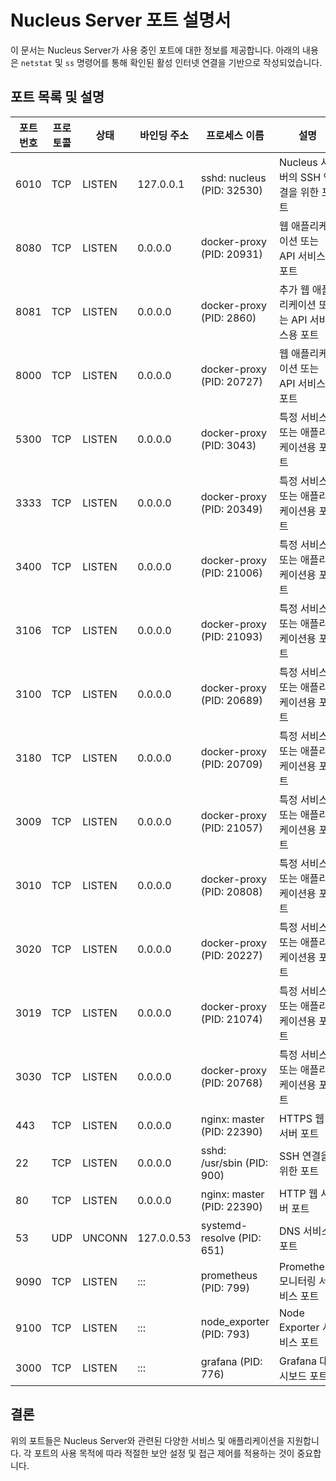 # Nucleus Server 포트 설명서

이 문서는 Nucleus Server가 사용 중인 포트에 대한 정보를 제공합니다. 아래의 내용은 `netstat` 및 `ss` 명령어를 통해 확인된 활성 인터넷 연결을 기반으로 작성되었습니다.

## 포트 목록 및 설명

| 포트 번호 | 프로토콜 | 상태   | 바인딩 주소       | 프로세스 이름               | 설명                                   |
|-----------|----------|--------|-------------------|-----------------------------|----------------------------------------|
| 6010      | TCP      | LISTEN | 127.0.0.1         | sshd: nucleus (PID: 32530) | Nucleus 서버의 SSH 연결을 위한 포트   |
| 8080      | TCP      | LISTEN | 0.0.0.0           | docker-proxy (PID: 20931)  | 웹 애플리케이션 또는 API 서비스용 포트 |
| 8081      | TCP      | LISTEN | 0.0.0.0           | docker-proxy (PID: 2860)   | 추가 웹 애플리케이션 또는 API 서비스용 포트 |
| 8000      | TCP      | LISTEN | 0.0.0.0           | docker-proxy (PID: 20727)  | 웹 애플리케이션 또는 API 서비스용 포트 |
| 5300      | TCP      | LISTEN | 0.0.0.0           | docker-proxy (PID: 3043)   | 특정 서비스 또는 애플리케이션용 포트  |
| 3333      | TCP      | LISTEN | 0.0.0.0           | docker-proxy (PID: 20349)  | 특정 서비스 또는 애플리케이션용 포트  |
| 3400      | TCP      | LISTEN | 0.0.0.0           | docker-proxy (PID: 21006)  | 특정 서비스 또는 애플리케이션용 포트  |
| 3106      | TCP      | LISTEN | 0.0.0.0           | docker-proxy (PID: 21093)  | 특정 서비스 또는 애플리케이션용 포트  |
| 3100      | TCP      | LISTEN | 0.0.0.0           | docker-proxy (PID: 20689)  | 특정 서비스 또는 애플리케이션용 포트  |
| 3180      | TCP      | LISTEN | 0.0.0.0           | docker-proxy (PID: 20709)  | 특정 서비스 또는 애플리케이션용 포트  |
| 3009      | TCP      | LISTEN | 0.0.0.0           | docker-proxy (PID: 21057)  | 특정 서비스 또는 애플리케이션용 포트  |
| 3010      | TCP      | LISTEN | 0.0.0.0           | docker-proxy (PID: 20808)  | 특정 서비스 또는 애플리케이션용 포트  |
| 3020      | TCP      | LISTEN | 0.0.0.0           | docker-proxy (PID: 20227)  | 특정 서비스 또는 애플리케이션용 포트  |
| 3019      | TCP      | LISTEN | 0.0.0.0           | docker-proxy (PID: 21074)  | 특정 서비스 또는 애플리케이션용 포트  |
| 3030      | TCP      | LISTEN | 0.0.0.0           | docker-proxy (PID: 20768)  | 특정 서비스 또는 애플리케이션용 포트  |
| 443       | TCP      | LISTEN | 0.0.0.0           | nginx: master (PID: 22390) | HTTPS 웹 서버 포트                     |
| 22        | TCP      | LISTEN | 0.0.0.0           | sshd: /usr/sbin (PID: 900) | SSH 연결을 위한 포트                  |
| 80        | TCP      | LISTEN | 0.0.0.0           | nginx: master (PID: 22390) | HTTP 웹 서버 포트                     |
| 53        | UDP      | UNCONN | 127.0.0.53        | systemd-resolve (PID: 651) | DNS 서비스 포트                       |
| 9090      | TCP      | LISTEN | :::               | prometheus (PID: 799)      | Prometheus 모니터링 서비스 포트      |
| 9100      | TCP      | LISTEN | :::               | node_exporter (PID: 793)   | Node Exporter 서비스 포트             |
| 3000      | TCP      | LISTEN | :::               | grafana (PID: 776)         | Grafana 대시보드 포트                |

## 결론

위의 포트들은 Nucleus Server와 관련된 다양한 서비스 및 애플리케이션을 지원합니다. 각 포트의 사용 목적에 따라 적절한 보안 설정 및 접근 제어를 적용하는 것이 중요합니다.
